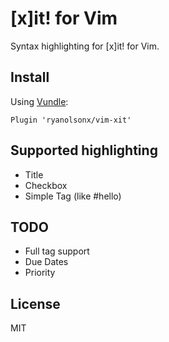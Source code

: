 # [x]it! for Vim

Syntax highlighting for [x]it! for Vim.

## Install

Using [Vundle](https://github.com/VundleVim/Vundle.vim): 

```
Plugin 'ryanolsonx/vim-xit'
```

## Supported highlighting

- Title
- Checkbox
- Simple Tag (like #hello)

## TODO

- Full tag support
- Due Dates
- Priority

## License

MIT
